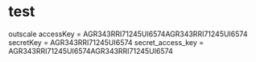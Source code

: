 # test

outscale 
accessKey = AGR343RRI71245UI6574AGR343RRI71245UI6574
secretKey = AGR343RRI71245UI6574
secret_access_key = AGR343RRI71245UI6574AGR343RRI71245UI6574

